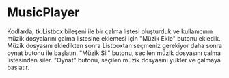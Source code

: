 # MusicPlayer

Kodlarda, tk.Listbox bileşeni ile bir çalma listesi oluşturduk ve kullanıcının müzik dosyalarını çalma listesine eklemesi için "Müzik Ekle" butonu ekledik. 
Müzik dosyasını ekledikten sonra Listboxtan seçmeniz gerekiyor daha sonra oynat butonu ile başlatın.
"Müzik Sil" butonu, seçilen müzik dosyasını çalma listesinden siler. 
"Oynat" butonu, seçilen müzik dosyasını yükler ve çalmaya başlatır.
